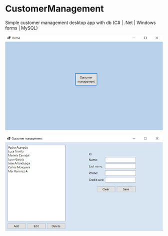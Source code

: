 # CustomerManagement
Simple customer management desktop app with db (C# | .Net | Windows forms | MySQL)

![Screenshot](home_screenshot.jpg)

![Screenshot](customer_management_screenshot.jpg)
